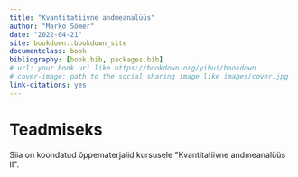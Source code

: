 ```yaml
--- 
title: "Kvantitatiivne andmeanalüüs"
author: "Marko Sõmer"
date: "2022-04-21"
site: bookdown::bookdown_site
documentclass: book
bibliography: [book.bib, packages.bib]
# url: your book url like https://bookdown.org/yihui/bookdown
# cover-image: path to the social sharing image like images/cover.jpg
link-citations: yes
---
```


# Teadmiseks

Siia on koondatud õppematerjalid kursusele "Kvantitatiivne andmeanalüüs II".







